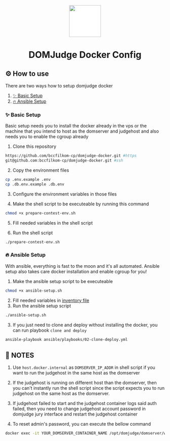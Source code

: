 <div align="center">
<img src="https://www.domjudge.org/DOMjudgelogo.svg" width="100px" style="background-color:white;">
<h1>DOMJudge Docker Config</h1>
</div>

## ⚙️ How to use

There are two ways how to setup domjudge docker   

1. [✨ Basic Setup](#-basic-setup)   
2. [🔥 Ansible Setup](#-ansible-setup)

### ✨ Basic Setup

Basic setup needs you to install the docker already in the vps or the machine that you intend to host as the domserver and judgehost and also needs you to enable the cgroup already

1. Clone this repository
```zsh
https://github.com/bccfilkom-cp/domjudge-docker.git #https
git@github.com:bccfilkom-cp/domjudge-docker.git #ssh
```

2. Copy the environment files
```zsh
cp .env.example .env
cp .db.env.example .db.env  
```

3. Configure the environment variables in those files

4. Make the shell script to be executeable by running this command

```zsh
chmod +x prepare-contest-env.sh
```

5. Fill needed variables in the shell script

6. Run the shell script
```zsh
./prepare-contest-env.sh
```
### 🔥 Ansible Setup
With ansible, everything is fast to the moon and it's all automated. Ansible setup also takes care docker installation and enable cgroup for you!

1. Make the ansible setup script to be executeable
```zsh
chmod +x ansible-setup.sh
```
2. Fill needed variables in [inventory file](./ansible/inventory)
2. Run the ansible setup script
```zsh
./ansible-setup.sh
```
3. If you just need to clone and deploy without installing the docker, you can run playbook ```clone and deploy```
```zsh
ansible-playbook ansible/playbooks/02-clone-deploy.yml
```

## 📝 NOTES
1. Use ```host.docker.internal``` as ```DOMSERVER_IP_ADDR``` in shell script if you want to run the judgehost in the same host as the domserver

2. If the judgehost is running on different host than the domserver, then you can't instantly run the shell script since the script expects you to run judgehost on the same host as the domserver.

3. If judgehost failed to start and the judgehost container logs said auth failed, then you need to change judgehost account password in domjudge jury interface and restart the judgehost container

4. To reset admin's password, you can execute the bellow command
```zsh
docker exec -it YOUR_DOMSERVER_CONTAINER_NAME /opt/domjudge/domserver/webapp/bin/console domjudge:reset-user-password admin
```

